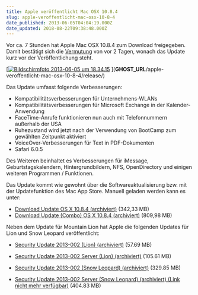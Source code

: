 ```yaml
---
title: Apple veröffentlicht Mac OSX 10.8.4
slug: apple-veroffentlicht-mac-osx-10-8-4
date_published: 2013-06-05T04:04:19.000Z
date_updated: 2018-08-22T09:38:48.000Z
---
```


Vor ca. 7 Stunden hat Apple Mac OSX 10.8.4 zum Download freigegeben. Damit bestätigt sich die [Vermutung](__GHOST_URL__/mac-osx-10-8-4-kurz-vor-der-veroffentlichung/) von vor 2 Tagen, wonach das Update kurz vor der Veröffentlichung steht.

[[![Bildschirmfoto 2013-06-05 um 18.34.15](//picdump.thafaker.de/2013/06/Bildschirmfoto-2013-06-05-um-18.34.15-580x381.png)](__GHOST_URL__/apple-veroffentlicht-mac-osx-10-8-4/bildschirmfoto-2013-06-05-um-18-34-15/)
](__GHOST_URL__/apple-veroffentlicht-mac-osx-10-8-4/release/)

Das Update umfasst folgende Verbesserungen:

- Kompatibilitätsverbesserungen für Unternehmens-WLANs
- Kompatibilitätsverbesserungen für Microsoft Exchange in der Kalender-Anwendung
- FaceTime-Anrufe funktionieren nun auch mit Telefonnummern außerhalb der USA
- Ruhezustand wird jetzt nach der Verwendung von BootCamp zum gewählten Zeitpunkt aktiviert
- VoiceOver-Verbesserungen für Text in PDF-Dokumenten
- Safari 6.0.5

Des Weiteren beinhaltet es Verbesserungen für iMessage, Geburtstagskalendern, Hintergrundbildern, NFS, OpenDirectory und einigen weiteren Programmen / Funktionen.

Das Update kommt wie gewohnt über die Softwareaktualisierung bzw. mit der Updatefunktion des Mac App Store. Manuell geladen werden kann es unter:

- [Download Update OS X 10.8.4 (archiviert)](http://web.archive.org/web/20130608101430/http://support.apple.com:80/kb/DL1658) (342,33 MB)
- [Download Update (Combo) OS X 10.8.4 (archiviert)](http://web.archive.org/web/20130608101434/http://support.apple.com:80/kb/DL1659) (809,98 MB)

Neben dem Update für Mountain Lion hat Apple die folgenden Updates für Lion und Snow Leopard veröffentlicht:

- [Security Update 2013-002 (Lion) (archiviert)](http://web.archive.org/web/20130609013458/http://support.apple.com:80/kb/DL1661) (57.69 MB)
- [Security Update 2013-002 Server (Lion) (archiviert)](http://web.archive.org/web/20130610082845/http://support.apple.com:80/kb/DL1662) (105.61 MB)

- [Security Update 2013-002 (Snow Leopard) (archiviert)](http://web.archive.org/web/20130609013453/http://support.apple.com:80/kb/DL1660) (329.85 MB)
- [Security Update 2013-002 Server (Snow Leopard) (archiviert) (Link nicht mehr verfügbar)](http://web.archive.org/web/20130611100322/http://support.apple.com:80/kb/DL1663) (404.83 MB)
